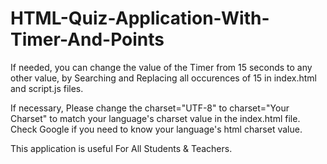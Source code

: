 # HTML-Quiz-Application-With-Timer-And-Points

If needed, you can change the value of the Timer from 15 seconds to any other value, by Searching and Replacing all occurences of 15 in index.html and script.js files.

If necessary, Please change the charset="UTF-8" to charset="Your Charset" to match your language's charset value in the index.html file. Check Google if you need to know your language's html charset value.

This application is useful For All Students & Teachers.

